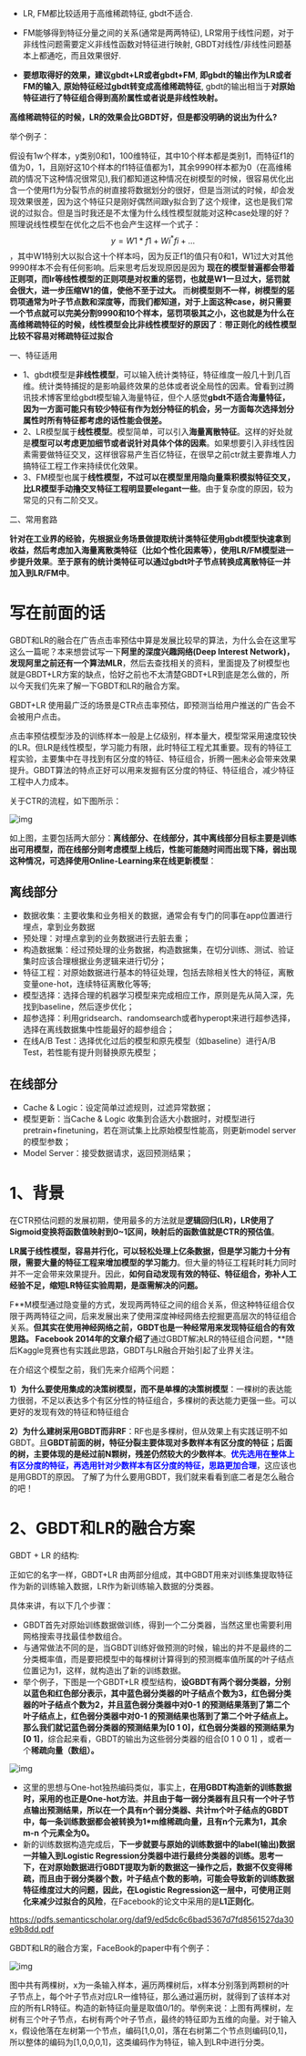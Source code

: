 - LR, FM都比较适用于高维稀疏特征, gbdt不适合. 

- FM能够得到特征分量之间的关系(通常是两两特征), LR常用于线性问题，对于非线性问题需要定义非线性函数对特征进行映射, GBDT对线性/非线性问题基本上都通吃，而且效果很好. 

- **要想取得好的效果，建议gbdt+LR或者gbdt+FM**, **即gbdt的输出作为LR或者FM的输入**, **原始特征经过gbdt转变成高维稀疏特征**, gbdt的输出相当于**对原始特征进行了特征组合得到高阶属性或者说是非线性映射。**

**高维稀疏特征的时候，LR的效果会比GBDT好，但是都没明确的说出为什么?**

举个例子：

假设有1w个样本，y类别0和1，100维特征，其中10个样本都是类别1，而特征f1的值为0，1，且刚好这10个样本的f1特征值都为1，其余9990样本都为0（在高维稀疏的情况下这种情况很常见),我们都知道这种情况在树模型的时候，很容易优化出含一个使用f1为分裂节点的树直接将数据划分的很好，但是当测试的时候，却会发现效果很差，因为这个特征只是刚好偶然间跟y拟合到了这个规律，这也是我们常说的过拟合。但是当时我还是不太懂为什么线性模型就能对这种case处理的好？照理说线性模型在优化之后不也会产生这样一个式子：
$$
y=W 1 * f 1+W i^{*} f i+\ldots
$$
，其中W1特别大以拟合这十个样本吗，因为反正f1的值只有0和1，W1过大对其他9990样本不会有任何影响。后来思考后发现原因是因为 **现在的模型普遍都会带着正则项，而lr等线性模型的正则项是对权重的惩罚，也就是W1一旦过大，惩罚就会很大，进一步压缩W1的值，使他不至于过大。** 而**树模型则不一样，树模型的惩罚项通常为叶子节点数和深度等，而我们都知道，对于上面这种case，树只需要一个节点就可以完美分割9990和10个样本，惩罚项极其之小，这也就是为什么在高维稀疏特征的时候，线性模型会比非线性模型好的原因了**：**带正则化的线性模型比较不容易对稀疏特征过拟合**

一、特征适用
- 1、gbdt模型是**非线性模型**，可以输入统计类特征，特征维度一般几十到几百维。统计类特捕捉的是影响最终效果的总体或者说全局性的因素。曾看到过腾讯技术博客里给gbdt模型输入海量特征，但个人感觉**gbdt不适合海量特征，因为一方面可能只有较少特征有作为划分特征的机会，另一方面每次选择划分属性时所有特征都考虑的话性能会很差。**
- 2、LR模型属于**线性模型**。模型简单，可以引入**海量离散特征**。这样的好处就是**模型可以考虑更加细节或者说针对具体个体的因素**。如果想要引入非线性因素需要做特征交叉，这样很容易产生百亿特征，在很早之前ctr就主要靠堆人力搞特征工程工作来持续优化效果。
- 3、FM模型也属于**线性模型，**不过可以**在模型里用隐向量乘积模拟特征交叉，比LR模型手动撸交叉特征工程明显要elegant一些**。由于复杂度的原因，较为常见的只有二阶交叉。 

二、常用套路

**针对在工业界的经验，先根据业务场景做提取统计类特征使用gbdt模型快速拿到收益，然后考虑加入海量离散类特征（比如个性化因素等），使用LR/FM模型进一步提升效果**。**至于原有的统计类特征可以通过gbdt叶子节点转换成离散特征一并加入到LR/FM中**。

# 写在前面的话

GBDT和LR的融合在广告点击率预估中算是发展比较早的算法，为什么会在这里写这么一篇呢？本来想尝试写一下**阿里的深度兴趣网络(Deep Interest Network)，发现阿里之前还有一个算法MLR**，然后去查找相关的资料，里面提及了树模型也就是GBDT+LR方案的缺点，恰好之前也不太清楚GBDT+LR到底是怎么做的，所以今天我们先来了解一下GBDT和LR的融合方案。

GBDT+LR 使用最广泛的场景是CTR点击率预估，即预测当给用户推送的广告会不会被用户点击。

点击率预估模型涉及的训练样本一般是上亿级别，样本量大，模型常采用速度较快的LR。但LR是线性模型，学习能力有限，此时特征工程尤其重要。现有的特征工程实验，主要集中在寻找到有区分度的特征、特征组合，折腾一圈未必会带来效果提升。GBDT算法的特点正好可以用来发掘有区分度的特征、特征组合，减少特征工程中人力成本。

关于CTR的流程，如下图所示：

![img](img/2.png)

如上图，主要包括两大部分：**离线部分、在线部分，其中离线部分目标主要是训练出可用模型，而在线部分则考虑模型上线后，性能可能随时间而出现下降，弱出现这种情况，可选择使用Online-Learning来在线更新模型**：

## 离线部分

- 数据收集：主要收集和业务相关的数据，通常会有专门的同事在app位置进行埋点，拿到业务数据
- 预处理：对埋点拿到的业务数据进行去脏去重；
- 构造数据集：经过预处理的业务数据，构造数据集，在切分训练、测试、验证集时应该合理根据业务逻辑来进行切分；
- 特征工程：对原始数据进行基本的特征处理，包括去除相关性大的特征，离散变量one-hot，连续特征离散化等等;
- 模型选择：选择合理的机器学习模型来完成相应工作，原则是先从简入深，先找到baseline，然后逐步优化；
- 超参选择：利用gridsearch、randomsearch或者hyperopt来进行超参选择，选择在离线数据集中性能最好的超参组合；
- 在线A/B Test：选择优化过后的模型和原先模型（如baseline）进行A/B Test，若性能有提升则替换原先模型；

## 在线部分
- Cache &amp; Logic：设定简单过滤规则，过滤异常数据；
- 模型更新：当Cache &amp; Logic 收集到合适大小数据时，对模型进行pretrain+finetuning，若在测试集上比原始模型性能高，则更新model server的模型参数；
- Model Server：接受数据请求，返回预测结果；

# 1、背景

在CTR预估问题的发展初期，使用最多的方法就是**逻辑回归(LR)，LR使用了Sigmoid变换将函数值映射到0~1区间，映射后的函数值就是CTR的预估值**。

**LR属于线性模型，容易并行化，可以轻松处理上亿条数据，但是学习能力十分有限，需要大量的特征工程来增加模型的学习能力**。但大量的特征工程耗时耗力同时并不一定会带来效果提升。因此，**如何自动发现有效的特征、特征组合，弥补人工经验不足，缩短LR特征实验周期，是亟需解决的问题。**

F**M模型通过隐变量的方式，发现两两特征之间的组合关系，但这种特征组合仅限于两两特征之间，后来发展出来了使用深度神经网络去挖掘更高层次的特征组合关系。**但其实在使用神经网络之前，**GBDT也是一种经常用来发现特征组合的有效思路**。
Facebook 2014年的文章介绍了**通过GBDT解决LR的特征组合问题，**随后Kaggle竞赛也有实践此思路，GBDT与LR融合开始引起了业界关注。

在介绍这个模型之前，我们先来介绍两个问题：

**1）为什么要使用集成的决策树模型，而不是单棵的决策树模型**：一棵树的表达能力很弱，不足以表达多个有区分性的特征组合，多棵树的表达能力更强一些。可以更好的发现有效的特征和特征组合

**2）为什么建树采用GBDT而非RF**：RF也是多棵树，但从效果上有实践证明不如GBDT。且**GBDT前面的树，特征分裂主要体现对多数样本有区分度的特征；后面的树，主要体现的是经过前N颗树，残差仍然较大的少数样本**。**<font color=blue>优先选用在整体上有区分度的特征，再选用针对少数样本有区分度的特征，思路更加合理</font>**，这应该也是用GBDT的原因。
了解了为什么要用GBDT，我们就来看看到底二者是怎么融合的吧！

# 2、GBDT和LR的融合方案

GBDT + LR 的结构:

正如它的名字一样，GBDT+LR 由两部分组成，其中GBDT用来对训练集提取特征作为新的训练输入数据，LR作为新训练输入数据的分类器。

具体来讲，有以下几个步骤：

- GBDT首先对原始训练数据做训练，得到一个二分类器，当然这里也需要利用网格搜索寻找最佳参数组合。
- 与通常做法不同的是，当GBDT训练好做预测的时候，输出的并不是最终的二分类概率值，而是要把模型中的每棵树计算得到的预测概率值所属的叶子结点位置记为1，这样，就构造出了新的训练数据。
- 举个例子，下图是一个GBDT+LR 模型结构，**设GBDT有两个弱分类器，分别以蓝色和红色部分表示，其中蓝色弱分类器的叶子结点个数为3，红色弱分类器的叶子结点个数为2，并且蓝色弱分类器中对0-1 的预测结果落到了第二个叶子结点上，红色弱分类器中对0-1 的预测结果也落到了第二个叶子结点上。那么我们就记蓝色弱分类器的预测结果为[0 1 0]，红色弱分类器的预测结果为[0 1]**，综合起来看，GBDT的输出为这些弱分类器的组合[0 1 0 0 1] ，或者一个**稀疏向量（数组）。**
  
![img](img/3.png)

- 这里的思想与One-hot独热编码类似，事实上，**在用GBDT构造新的训练数据时，采用的也正是One-hot方法**。**并且由于每一弱分类器有且只有一个叶子节点输出预测结果，所以在一个具有n个弱分类器、共计m个叶子结点的GBDT中，每一条训练数据都会被转换为1*m维稀疏向量，且有n个元素为1，其余m-n 个元素全为0。**
- 新的训练数据构造完成后，**下一步就要与原始的训练数据中的label(输出)数据一并输入到Logistic Regression分类器中进行最终分类器的训练。**思考一下，在**对原始数据进行GBDT提取为新的数据这一操作之后，数据不仅变得稀疏，而且由于弱分类器个数，叶子结点个数的影响，可能会导致新的训练数据特征维度过大的问题，因此，在Logistic Regression这一层中，可使用正则化来减少过拟合的风险**，在Facebook的论文中采用的是**L1正则化**。

https://pdfs.semanticscholar.org/daf9/ed5dc6c6bad5367d7fd8561527da30e9b8dd.pdf

GBDT和LR的融合方案，FaceBook的paper中有个例子：

![img](img/1.png)

图中共有两棵树，x为一条输入样本，遍历两棵树后，x样本分别落到两颗树的叶子节点上，每个叶子节点对应LR一维特征，那么通过遍历树，就得到了该样本对应的所有LR特征。构造的新特征向量是取值0/1的。举例来说：上图有两棵树，左树有三个叶子节点，右树有两个叶子节点，最终的特征即为五维的向量。对于输入x，假设他落在左树第一个节点，编码[1,0,0]，落在右树第二个节点则编码[0,1]，所以整体的编码为[1,0,0,0,1]，这类编码作为特征，输入到LR中进行分类。